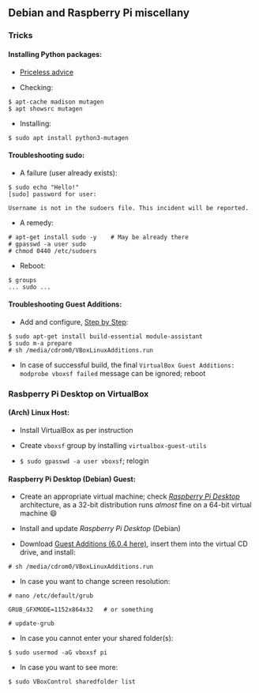 ## Debian and Raspberry Pi miscellany
### Tricks
#### Installing Python packages:

- [Priceless advice](https://unix.stackexchange.com/questions/508293/debian-installing-a-python-package-apt-get-or-apt-src)

- Checking:
```
$ apt-cache madison mutagen
$ apt showsrc mutagen
```
- Installing:
```
$ sudo apt install python3-mutagen
```

#### Troubleshooting sudo:

- A failure (user already exists):
```
$ sudo echo "Hello!"
[sudo] password for user:

Username is not in the sudoers file. This incident will be reported.
```
- A remedy:
```
# apt-get install sudo -y    # May be already there
# gpasswd -a user sudo
# chmod 0440 /etc/sudoers
```
- Reboot:
```
$ groups
... sudo ...
```

#### Troubleshooting Guest Additions:

- Add and configure, [Step by Step](https://www.linuxbabe.com/desktop-linux/how-to-install-virtualbox-guest-additions-on-debian-step-by-step):
```
$ sudo apt-get install build-essential module-assistant
$ sudo m-a prepare
# sh /media/cdrom0/VBoxLinuxAdditions.run
```
- In case of successful build, the final `VirtualBox Guest Additions: modprobe vboxsf failed` message can be ignored; reboot

### Rasbperry Pi Desktop on VirtualBox

#### (Arch) Linux Host:

-  Install VirtualBox as per instruction

- Create `vboxsf` group by installing `virtualbox-guest-utils`

- `$ sudo gpasswd -a user vboxsf`; relogin

#### Raspberry Pi Desktop (Debian) Guest:

- Create an appropriate virtual machine; check [*Raspberry Pi Desktop*](https://www.raspberrypi.org/downloads/) architecture, as a 32-bit distribution runs *almost*  fine on a 64-bit virtual machine :smile:

- Install and update *Raspberry Pi Desktop* (Debian)

- Download [Guest Additions (6.0.4 here)](https://download.virtualbox.org/virtualbox/6.0.4/VBoxGuestAdditions_6.0.4.iso), insert them into the virtual CD drive, and install:
```
# sh /media/cdrom0/VBoxLinuxAdditions.run
```

- In case you want to change screen resolution:
```
# nano /etc/default/grub
```
```
GRUB_GFXMODE=1152x864x32   # or something
```
```
# update-grub
```

- In case you cannot enter your shared folder(s):
```
$ sudo usermod -aG vboxsf pi
```

- In case you want to see more:
```
$ sudo VBoxControl sharedfolder list
```